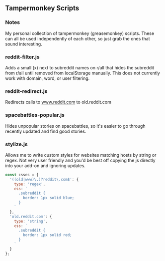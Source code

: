 ## Tampermonkey Scripts

### Notes
My personal collection of tampermonkey (greasemonkey) scripts. These can all be used independently of each other, so just grab the ones that sound interesting.

### reddit-filter.js
Adds a small (x) next to subreddit names on r/all that hides the subreddit from r/all until removed from localStorage manually. This does not currently work with domain, word, or user filtering.

### reddit-redirect.js
Redirects calls to www.reddit.com to old.reddit.com

### spacebattles-popular.js
Hides unpopular stories on spacebattles, so it's easier to go through recently updated and find good stories.

### stylize.js
Allows me to write custom styles for websites matching hosts by string or regex. Not very user friendly and you'd be best off copying the js directly into your add-on and ignoring updates.

```javascript
const csses = {
  '((old|www)\.)?reddit\.com$': {
    type: 'regex',
    css: `
      .subreddit {
        border: 1px solid blue;
      }
    `
  },
  'old.reddit.com': {
    type: 'string',
    css: `
      .subreddit {
        border: 1px solid red;
      }
    `
  }
};
```
